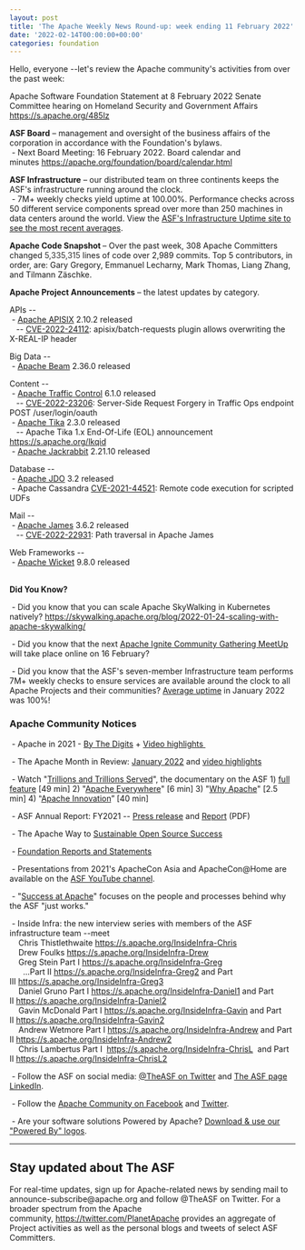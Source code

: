 ```yaml
---
layout: post
title: 'The Apache Weekly News Round-up: week ending 11 February 2022'
date: '2022-02-14T00:00:00+00:00'
categories: foundation
---
```

<p></p><p></p><p></p><p></p><p></p><p></p><p></p><p></p><p></p><p></p><p></p><p></p><p></p><p></p><p>Hello, everyone --let's review the Apache community's activities from over the past week:</p><p>Apache Software Foundation Statement at 8 February 2022 Senate Committee hearing on Homeland Security and Government Affairs <a href="https://s.apache.org/485lz" rel="noreferrer" target="_blank" data-saferedirecturl="https://www.google.com/url?q=https://s.apache.org/485lz&amp;source=gmail&amp;ust=1644690971048000&amp;usg=AOvVaw1nR6s8lYsTj83y-isxQ6Kk">https://s.apache.org/485lz</a> </p><span style="font-weight: 700;">ASF Board</span>&nbsp;– management and oversight of the business affairs of the corporation in accordance with the Foundation's bylaws.<br>&nbsp;- Next Board Meeting: 16 February 2022. Board calendar and minutes&nbsp;<a href="https://apache.org/foundation/board/calendar.html" target="_blank">https://apache.org/foundation/board/calendar.html</a><p></p><p><span style="font-weight: 700;">ASF Infrastructure</span>&nbsp;– our distributed team on three continents keeps the ASF's infrastructure running around the clock.<br>&nbsp;-
 7M+ weekly checks yield uptime at 100.00%. Performance checks across 50 
different service components spread over more than 250 machines in data 
centers around the world. View the <a href="http://www.apache.org/uptime/" target="_blank">ASF's Infrastructure Uptime site to see the most recent averages</a>. <br></p><p><span style="font-weight: 700;">Apache Code Snapshot&nbsp;</span>–
 Over the past week, 308 Apache Committers changed <span style="color: rgb(51, 51, 51);">5,335,315 </span>lines of 
code over 2,989<span style="color: rgb(51, 51, 51);"></span> commits. Top 5 contributors, in order, are: Gary Gregory, Emmanuel Lecharny, Mark Thomas, Liang Zhang, and <span>Tilmann Zäschke.</span>&nbsp; <span></span></p><p><span style="font-weight: 700;"></span></p><p><span style="font-weight: 700;">Apache Project Announcements</span>&nbsp;– the latest updates by category.</p>APIs --<br>&nbsp;- <a href="https://apisix.apache.org/" target="_blank">Apache </a><span class="il"><a href="https://apisix.apache.org/" target="_blank">APISIX</a></span> 2.10.2 released <br>&nbsp;&nbsp; -- <a href="https://s.apache.org/0gckq" target="_blank">CVE-2022-24112</a>: apisix/batch-requests plugin allows overwriting the X-REAL-IP header&nbsp;<p></p><p>Big Data --<br>&nbsp;- <a href="https://beam.apache.org/" target="_blank">Apache </a><span class="il"><a href="https://beam.apache.org/" target="_blank">Beam</a></span> 2.36.0 released <br></p><p></p>Content -- <br>&nbsp;- <a href="https://trafficcontrol.apache.org/" target="_blank">Apache </a><span class="il"><a href="https://trafficcontrol.apache.org/" target="_blank">Traffic</a></span><a href="https://trafficcontrol.apache.org/" target="_blank"> </a><span class="il"><a href="https://trafficcontrol.apache.org/" target="_blank">Control</a></span> 6.1.0 released <br>
&nbsp; &nbsp;-- <a href="https://s.apache.org/sbgoo" target="_blank">CVE-2022-23206</a>: Server-Side Request Forgery in Traffic Ops endpoint POST /user/login/oauth <br>&nbsp;- <a href="https://tika.apache.org/" target="_blank">Apache </a><span class="il"><a href="https://tika.apache.org/" target="_blank">Tika</a></span> 2.3.0 released <br>&nbsp;&nbsp; -- Apache Tika 1.x End-Of-Life (EOL) announcement <a href="https://s.apache.org/lkqid">https://s.apache.org/lkqid</a> <br>&nbsp;- <a href="http://jackrabbit.apache.org/" target="_blank">Apache </a><span class="il"><a href="http://jackrabbit.apache.org/" target="_blank">Jackrabbit</a></span> 2.21.10 released <a href="http://jackrabbit.apache.org/" rel="noreferrer" target="_blank" data-saferedirecturl="https://www.google.com/url?q=http://jackrabbit.apache.org/&amp;source=gmail&amp;ust=1644690986814000&amp;usg=AOvVaw3sPRpXve-D2d4_choyKW-7"></a><p></p><p>
Database -- <br>&nbsp;- <a href="https://db.apache.org/jdo" target="_blank">Apache JDO</a> 3.2 released <br>&nbsp;- Apache Cassandra <a href="https://s.apache.org/qdxf9" target="_blank">CVE-2021-44521</a>: Remote code execution for scripted UDFs <br></p>Mail --<br>&nbsp;- <a href="https://james.apache.org/" target="_blank">Apache </a><span class="il"><a href="https://james.apache.org/" target="_blank">James</a></span> 3.6.2 released <br>&nbsp;&nbsp; -- <a href="https://s.apache.org/dx98j" target="_blank">CVE-2022-22931</a>: Path traversal in Apache James&nbsp;&nbsp;
<p></p>Web Frameworks --<br>&nbsp;-&nbsp;<a href="https://wicket.apache.org/" target="_blank">Apache </a><span class="il"><a href="https://wicket.apache.org/" target="_blank">Wicket</a></span> 9.8.0 released&nbsp;<p></p><p></p><p></p><p></p><p></p><p></p><p><span style="font-weight: 700;"><br>Did You Know?</span><br></p><p>&nbsp;- Did you know that you can scale Apache SkyWalking in Kubernetes natively? <a target="_blank" class="c-link" data-stringify-link="https://skywalking.apache.org/blog/2022-01-24-scaling-with-apache-skywalking/" data-sk="tooltip_parent" href="https://skywalking.apache.org/blog/2022-01-24-scaling-with-apache-skywalking/" rel="noopener noreferrer" tabindex="-1" data-remove-tab-index="true">https://skywalking.apache.org/blog/2022-01-24-scaling-with-apache-skywalking/</a></p><p>&nbsp;- Did you know that the next <a href="https://ignite.apache.org/events.html#meetups" target="_blank">Apache Ignite Community Gathering MeetUp</a> will take place online on 16 February?&nbsp;</p><p>&nbsp;- Did you know that the ASF's seven-member Infrastructure team performs 
7M+ weekly checks to ensure services are available around the clock to 
all Apache Projects and their communities? <a href="https://www.apache.org/uptime/" target="_blank">Average uptime</a> in January 
2022 was 100%! <br></p><h3>Apache Community Notices</h3><p>&nbsp;- Apache in 2021 - <a href="https://s.apache.org/Apache2021Digits" target="_blank">By The Digits</a> + <a href="https://youtu.be/GU0SV_2tWkU" target="_blank">Video highlights&nbsp;</a></p><p>&nbsp;- The Apache Month in Review: <a href="https://s.apache.org/January2022" target="_blank">January 2022</a> and <a href="https://youtu.be/goxIRFMIi-w" target="_blank">video highlights</a></p><p>&nbsp;- Watch "<a href="https://www.youtube.com/watch?v=JUt2nb0mgwg" target="_blank" style="background-color: rgb(255, 255, 255);">Trillions and Trillions Served</a>", the documentary on the ASF 1)&nbsp;<a href="https://www.youtube.com/watch?v=JUt2nb0mgwg" target="_blank" style="background-color: rgb(255, 255, 255);">full feature</a>&nbsp;[49 min] 2) "<a href="https://www.youtube.com/watch?v=nXtIti9jMFI" target="_blank" style="background-color: rgb(255, 255, 255);">Apache Everywhere</a>" [6 min] 3) "<a href="https://www.youtube.com/watch?v=YM5dLvNatRs" target="_blank" style="background-color: rgb(255, 255, 255);">Why Apache</a>" [2.5 min] 4)&nbsp;“<a href="https://www.youtube.com/watch?v=qkvqJaX4S50" target="_blank" style="background-color: rgb(255, 255, 255);">Apache Innovation</a>” [40 min]&nbsp;</p><p>&nbsp;- ASF Annual Report: FY2021 --&nbsp;<a href="https://blogs.apache.org/foundation/entry/the-apache-software-foundation-announces78" target="_blank">Press release</a>&nbsp;and&nbsp;<a href="https://www.apache.org/foundation/docs/FY2021AnnualReport.pdf" target="_blank">Report</a>&nbsp;(PDF)</p><p>&nbsp;- The Apache Way to&nbsp;<a href="https://s.apache.org/GhnI" target="_blank">Sustainable Open Source Success</a>&nbsp;</p><p>&nbsp;-&nbsp;<a href="http://www.apache.org/foundation/reports.html" target="_blank">Foundation Reports and Statements</a><br></p><p>&nbsp;- Presentations from 2021's ApacheCon Asia and ApacheCon@Home are available on the&nbsp;<a href="https://www.youtube.com/c/TheApacheFoundation/" target="_blank" style="background-color: rgb(255, 255, 255);">ASF YouTube channel</a>.</p><p>&nbsp;- "<a href="https://blogs.apache.org/foundation/category/SuccessAtApache" target="_blank">Success at Apache</a>" focuses on the people and processes behind why the ASF "just works."&nbsp;<br></p><div><p>&nbsp;- Inside Infra: the new interview series with members of the ASF infrastructure team --meet&nbsp;<br>&nbsp; &nbsp; Chris Thistlethwaite&nbsp;<a href="https://s.apache.org/InsideInfra-Chris" target="_blank">https://s.apache.org/InsideInfra-Chris</a><br>&nbsp; &nbsp; Drew Foulks&nbsp;<a href="https://s.apache.org/InsideInfra-Drew" rel="noreferrer" target="_blank" data-saferedirecturl="https://www.google.com/url?q=https://s.apache.org/InsideInfra-Drew&amp;source=gmail&amp;ust=1588339104628000&amp;usg=AFQjCNF9dVEn48pV7o9HBG14sP9uprU8Xw">https://s.apache.org/InsideInf<wbr>ra-Drew</a><br>&nbsp; &nbsp; Greg Stein Part I&nbsp;<a href="https://s.apache.org/InsideInfra-Greg" target="_blank">https://s.apache.org/InsideInfra-Greg</a><br>&nbsp; &nbsp; &nbsp; ...Part II&nbsp;<a href="https://s.apache.org/InsideInfra-Greg2" target="_blank">https://s.apache.org/InsideInfra-Greg2</a>&nbsp;and Part III&nbsp;<a href="https://s.apache.org/InsideInfra-Greg3" target="_blank">https://s.apache.org/InsideInfra-Greg3</a><br>&nbsp; &nbsp; Daniel Gruno Part I&nbsp;<a href="https://s.apache.org/InsideInfra-Daniel1" target="_blank">https://s.apache.org/InsideInfra-Daniel1</a>&nbsp;and Part II&nbsp;<a href="https://s.apache.org/InsideInfra-Daniel2" target="_blank">https://s.apache.org/InsideInfra-Daniel2</a><br>&nbsp;&nbsp;&nbsp; Gavin McDonald Part I&nbsp;<a href="https://s.apache.org/InsideInfra-Gavin" target="_blank">https://s.apache.org/InsideInfra-Gavin</a>&nbsp;and Part II&nbsp;<a href="https://s.apache.org/InsideInfra-Gavin2" target="_blank">https://s.apache.org/InsideInfra-Gavin2</a><br>&nbsp;&nbsp;&nbsp; Andrew Wetmore Part I&nbsp;<a href="https://s.apache.org/InsideInfra-Andrew" target="_blank">https://s.apache.org/InsideInfra-Andrew</a>&nbsp;and Part II&nbsp;<a href="https://s.apache.org/InsideInfra-Andrew2" target="_blank">https://s.apache.org/InsideInfra-Andrew2</a><br>&nbsp; &nbsp; Chris Lambertus Part I&nbsp;&nbsp;<a href="https://s.apache.org/InsideInfra-ChrisL" target="_blank">https://s.apache.org/InsideInfra-ChrisL</a>&nbsp; and Part II&nbsp;<a href="https://s.apache.org/InsideInfra-ChrisL2" target="_blank">https://s.apache.org/InsideInfra-ChrisL2</a></p></div><div><p>&nbsp;- Follow the ASF on social media:&nbsp;<a href="https://twitter.com/TheASF" target="_blank">@TheASF on Twitter</a>&nbsp;and&nbsp;<a href="https://www.linkedin.com/company/the-apache-software-foundation" target="_blank">The ASF page LinkedIn</a>.&nbsp;<br></p><p>&nbsp;- Follow the&nbsp;<a href="https://www.facebook.com/ApacheSoftwareFoundation/" target="_blank">Apache Community on Facebook</a>&nbsp;and&nbsp;<a href="https://twitter.com/ApacheCommunity" target="_blank">Twitter</a>.&nbsp;</p></div><div>&nbsp;- Are your software solutions Powered by Apache?&nbsp;<a href="http://www.apache.org/foundation/press/kit/#poweredby" target="_blank">Download &amp; use our "Powered By" logos</a>.<br></div><p><span class="LrzXr"></span><span class="LrzXr"></span></p><div><hr><h2>Stay updated about The ASF</h2><p>For
 real-time updates, sign up for Apache-related news by sending mail to 
announce-subscribe@apache.org and follow @TheASF on Twitter. For a 
broader spectrum from the Apache community,&nbsp;<a href="https://twitter.com/PlanetApache">https://twitter.com/PlanetApache</a>&nbsp;provides an aggregate of Project activities as well as the personal blogs and tweets of select ASF Committers.</p></div><p></p><p></p><p></p><p></p><p></p><p></p><p></p><p></p><p></p><p></p><p></p><p></p><p></p><p></p><p></p><p></p><p></p><p></p><p></p><p></p><p></p><p></p><p></p><p></p><p></p><p></p><p></p><p></p><p></p><p></p><p></p>
